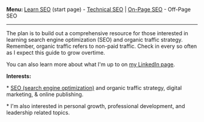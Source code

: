 <b>Menu: </b> <a href="learn-seo" title="How to learn SEO">Learn SEO</a> (start page) - <a href="technical-seo">Technical SEO</a> | <a href=”on-page-seo”>On-Page SEO</a> - Off-Page SEO
<hr>
<p>The plan is to build out a comprehensive resource for 
those interested in learning search engine optimization (SEO) and 
organic traffic strategy. Remember, organic traffic refers to non-paid traffic. Check in every so often as I expect this guide to grow overtime. 
</p>
<p>You can also learn more about what I'm up to on <a href="https://www.linkedin.com/in/joshhinds">my LinkedIn page</a>.</p>
<p>
<strong>Interests:</strong> 
<p>* <a href="learn-seo.html" title="Resources to learn SEO">SEO (search engine optimization)</a> and organic traffic strategy, digital marketing, & online publishing. </p>
 <p>* I'm also interested in personal growth, professional development, and leadership related topics.</p>
 
